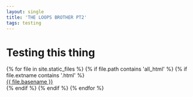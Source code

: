 ```yaml
---
layout: single
title: 'THE LOOPS BROTHER PT2'
tags: testing 
---
```


<div>
<h1> Testing this thing </h1>
{% for file in site.static_files %}
    {% if file.path contains 'all_html' %}
        {% if file.extname contains '.html' %}
            <div><a href="https://danielcaraway.github.io/{{ file.path }}">{{ file.basename }}</a></div>
        {% endif %}
    {% endif %}
{% endfor %}
</div>